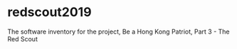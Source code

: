 # redscout2019
The software inventory for the project, Be a Hong Kong Patriot, Part 3 - The Red Scout
